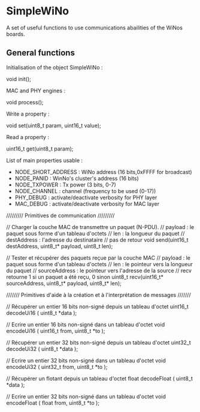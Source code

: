 # SimpleWiNo

A set of useful functions to use communications abailities of the WiNos boards.

## General functions

Initialisation of the object SimpleWiNo :

void init();

MAC and PHY engines :

void process();

Write a property :

void set(uint8_t param, uint16_t value);

Read a property :

uint16_t get(uint8_t param);

List of main properties usable :

- NODE_SHORT_ADDRESS : WiNo address (16 bits,0xFFFF for broadcast)
- NODE_PANID : WinNo's cluster's address (16 bits)
- NODE_TXPOWER : Tx power (3 bits, 0-7)
- NODE_CHANNEL : channel (frequency to be used (0-17))
- PHY_DEBUG : activate/deactivate verbosity for PHY layer
- MAC_DEBUG : activate/deactivate verbosity for MAC layer


///////// Primitives de communication /////////

// Charger la couche MAC de transmettre un paquet (N-PDU).
//   payload : le paquet sous forme d'un tableau d'octets
//   len : la longueur du paquet
//   destAddress : l'adresse du destinataire
//   pas de retour
void send(uint16_t destAddress, uint8_t* payload, uint8_t len);

// Tester et récupérer des paquets reçue par la couche MAC
//   payload : le paquet sous forme d'un tableau d'octets
//   len : le pointeur vers la longueur du paquet
//   sourceAddress : le pointeur vers l'adresse de la source
// recv retourne 1 si un paquet a été reçu, 0 sinon
uint8_t recv(uint16_t* sourceAddress, uint8_t* payload, uint8_t* len);


/////// Primitives d'aide à la création et à l'interprétation de messages ///////

// Récupérer un entier 16 bits non-signé depuis un tableau d'octet
uint16_t decodeUi16 ( uint8_t *data );

// Ecrire un entier 16 bits non-signé dans un tableau d'octet
void encodeUi16 ( uint16_t from, uint8_t *to );

// Récupérer un entier 32 bits non-signé depuis un tableau d'octet
uint32_t decodeUi32 ( uint8_t *data );

// Ecrire un entier 32 bits non-signé dans un tableau d'octet
void encodeUi32 ( uint32_t from, uint8_t *to );

// Récupérer un flotant depuis un tableau d'octet
float decodeFloat ( uint8_t *data );

// Ecrire un entier 32 bits non-signé dans un tableau d'octet
void encodeFloat ( float from, uint8_t *to );
